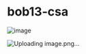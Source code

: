 # bob13-csa
![image](https://github.com/user-attachments/assets/384a503a-622d-4de9-aee2-fe790297a106)

![Uploading image.png…]()
